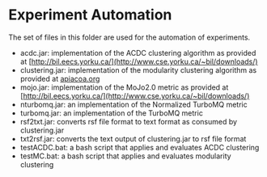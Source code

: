 # Experiment Automation

The set of files in this folder are used for the automation of experiments.

- acdc.jar: implementation of the ACDC clustering algorithm as provided at [http://bil.eecs.yorku.ca/](http://www.cse.yorku.ca/~bil/downloads/)
- clustering.jar: implementation of the modularity clustering algorithm as provided at [apiacoa.org](http://apiacoa.org/research/software/graph/index.en.html)
- mojo.jar: implementation of the MoJo2.0 metric as provided at [http://bil.eecs.yorku.ca/](http://www.cse.yorku.ca/~bil/downloads/)
- nturbomq.jar: an implementation of the Normalized TurboMQ metric
- turbomq.jar: an implementation of the TurboMQ metric
- rsf2txt.jar: converts rsf file format to text format as consumed by clustering.jar
- txt2rsf.jar: converts the text output of clustering.jar to rsf file format
- testACDC.bat: a bash script that applies and evaluates ACDC clustering
- testMC.bat: a bash script that applies and evaluates modularity clustering


